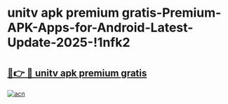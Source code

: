 # unitv apk premium gratis-Premium-APK-Apps-for-Android-Latest-Update-2025-!1nfk2

# <h2><a href="https://googleone.com">🔗👉 🔴 unitv apk premium gratis</a></h2>

[![acn](https://github.com/user-attachments/assets/0f9c940e-d8b0-45ae-aac7-cd30a18b3e1c)](https://googleone.com)


